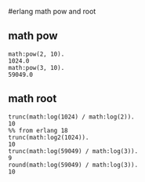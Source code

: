 #erlang math pow and root
## math pow

```
math:pow(2, 10).
1024.0
math:pow(3, 10).
59049.0
```

## math root

```
trunc(math:log(1024) / math:log(2)).
10
%% from erlang 18
trunc(math:log2(1024)).
10
trunc(math:log(59049) / math:log(3)).
9
round(math:log(59049) / math:log(3)).
10
```
